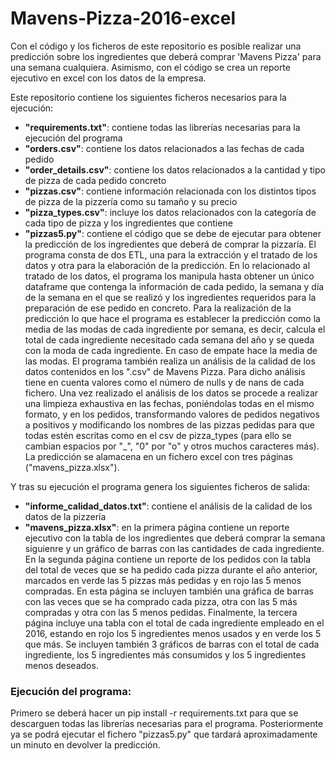 # Mavens-Pizza-2016-excel
Con el código y los ficheros de este repositorio es posible realizar una predicción sobre los ingredientes que deberá comprar 'Mavens Pizza' para una semana cualquiera. Asimismo, con el código se crea un reporte ejecutivo en excel con los datos de la empresa.

Este repositorio contiene los siguientes ficheros necesarios para la ejecución:
- **"requirements.txt"**: contiene todas las librerías necesarias para la ejecución del programa
- **"orders.csv"**: contiene los datos relacionados a las fechas de cada pedido
- **"order_details.csv"**: contiene los datos relacionados a la cantidad y tipo de pizza de cada pedido concreto
- **"pizzas.csv"**: contiene información relacionada con los distintos tipos de pizza de la pizzería como su tamaño y su precio
- **"pizza_types.csv"**: incluye los datos relacionados con la categoría de cada tipo de pizza y los ingredientes que contiene
- **"pizzas5.py"**: contiene el código que se debe de ejecutar para obtener la predicción de los ingredientes que deberá de comprar la pizzaría. El programa consta de dos ETL, una para la extracción y el tratado de los datos y otra para la elaboración de la predicción. En lo relacionado al tratado de los datos, el programa los manipula hasta obtener un único dataframe que contenga la información de cada pedido, la semana y día de la semana en el que se realizó y los ingredientes requeridos para la preparación de ese pedido en concreto. Para la realización de la predicción lo que hace el programa es establecer la predicción como la media de las modas de cada ingrediente por semana, es decir, calcula el total de cada ingrediente necesitado cada semana del año y se queda con la moda de cada ingrediente. En caso de empate hace la media de las modas. El programa también realiza un análisis de la calidad de los datos contenidos en los ".csv" de Mavens Pizza. Para dicho análisis tiene en cuenta valores como el número de nulls y de nans de cada fichero. Una vez realizado el análisis de los datos se procede a realizar una limpieza exhaustiva en las fechas, poniéndolas todas en el mismo formato, y en los pedidos, transformando valores de pedidos negativos a positivos y modificando los nombres de las pizzas pedidas para que todas estén escritas como en el csv de pizza_types (para ello se cambian espacios por "_", "0" por "o" y otros muchos caracteres más). La predicción se alamacena en un fichero excel con tres páginas ("mavens_pizza.xlsx").

Y tras su ejecución el programa genera los siguientes ficheros de salida:
- **"informe_calidad_datos.txt"**: contiene el análisis de la calidad de los datos de la pizzería
- **"mavens_pizza.xlsx"**: en la primera página contiene un reporte ejecutivo con la tabla de los ingredientes que deberá comprar la semana siguienre y un gráfico de barras con las cantidades de cada ingrediente. En la segunda página contiene un reporte de los pedidos con la tabla del total de veces que se ha pedido cada pizza durante el año anterior, marcados en verde las 5 pizzas más pedidas y en rojo las 5 menos compradas. En esta página se incluyen también una gráfica de barras con las veces que se ha comprado cada pizza, otra con las 5 más compradas y otra con las 5 menos pedidas. Finalmente, la tercera página incluye una tabla con el total de cada ingrediente empleado en el 2016, estando en rojo los 5 ingredientes menos usados y en verde los 5 que más. Se incluyen también 3 gráficos de barras con el total de cada ingrediente, los 5 ingredientes más consumidos y los 5 ingredientes menos deseados.

### Ejecución del programa:

Primero se deberá hacer un pip install -r requirements.txt para que se descarguen todas las librerías necesarias para el programa. Posteriormente ya se podrá ejecutar el fichero "pizzas5.py" que tardará aproximadamente un minuto en devolver la predicción.
